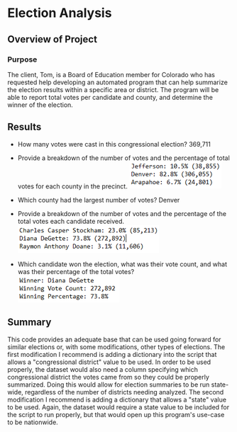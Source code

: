 # Election Analysis

## Overview of Project

### Purpose
The client, Tom, is a Board of Education member for Colorado who has requested help developing an automated program that can help summarize the election results within a specific area or district. 
The program will be able to report total votes per candidate and county, and determine the winner of the election.

## Results
* How many votes were cast in this congressional election?
    369,711

* Provide a breakdown of the number of votes and the percentage of total votes for each county in the precinct.
    ![County](/Resources/County_Results.PNG)

* Which county had the largest number of votes?
    Denver

* Provide a breakdown of the number of votes and the percentage of the total votes each candidate received.
    ![Candidate](/Resources/Candidate_Results.PNG)

* Which candidate won the election, what was their vote count, and what was their percentage of the total votes?
    ![Winner](/Resources/Winner_Results.PNG)


## Summary
This code provides an adequate base that can be used going forward for similar elections or, with some modifications, other types of elections. The first modification I recommend is adding a dictionary into the script that allows a "congressional district" value to be used. In order to be used properly, the dataset would also need a column specifying which congressional district the votes came from so they could be properly summarized. Doing this would allow for election summaries to be run state-wide, regardless of the number of districts needing analyzed.
The second modification I recommend is adding a dictionary that allows a "state" value to be used. Again, the dataset would require a state value to be included for the script to run properly, but that would open up this program's use-case to be nationwide. 